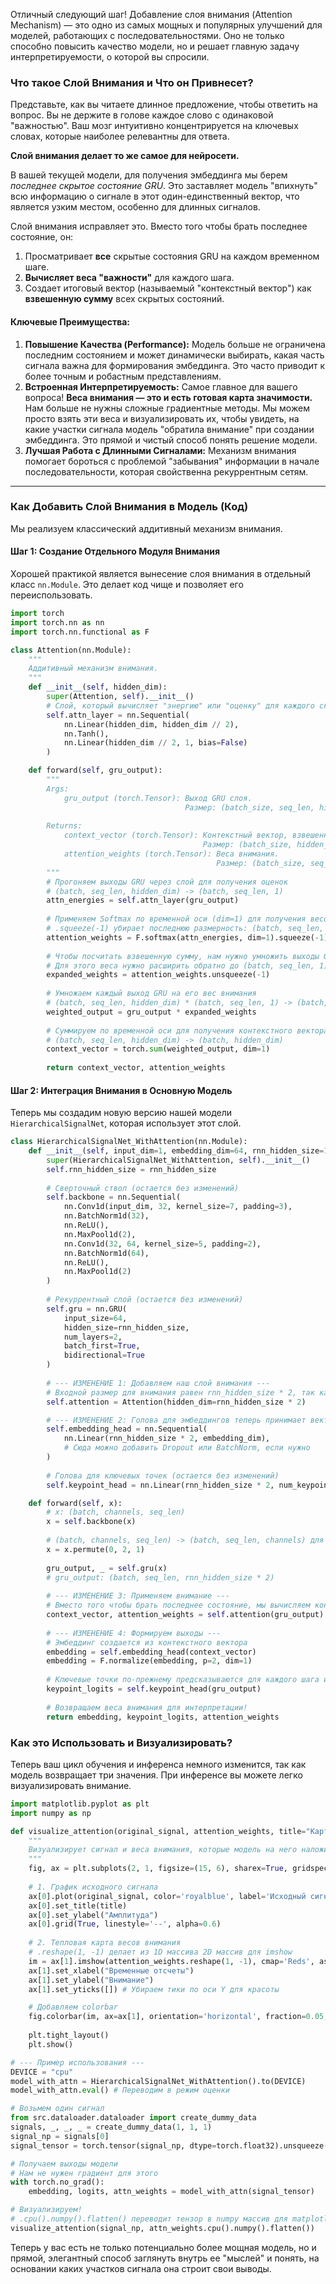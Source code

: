 Отличный следующий шаг! Добавление слоя внимания (Attention Mechanism) — это одно из самых мощных и популярных улучшений для моделей, работающих с последовательностями. Оно не только способно повысить качество модели, но и решает главную задачу интерпретируемости, о которой вы спросили.

### Что такое Слой Внимания и Что он Привнесет?

Представьте, как вы читаете длинное предложение, чтобы ответить на вопрос. Вы не держите в голове каждое слово с одинаковой "важностью". Ваш мозг интуитивно концентрируется на ключевых словах, которые наиболее релевантны для ответа.

**Слой внимания делает то же самое для нейросети.**

В вашей текущей модели, для получения эмбеддинга мы берем *последнее скрытое состояние GRU*. Это заставляет модель "впихнуть" всю информацию о сигнале в этот один-единственный вектор, что является узким местом, особенно для длинных сигналов.

Слой внимания исправляет это. Вместо того чтобы брать последнее состояние, он:
1.  Просматривает **все** скрытые состояния GRU на каждом временном шаге.
2.  **Вычисляет веса "важности"** для каждого шага.
3.  Создает итоговый вектор (называемый "контекстный вектор") как **взвешенную сумму** всех скрытых состояний.

#### Ключевые Преимущества:

1.  **Повышение Качества (Performance):** Модель больше не ограничена последним состоянием и может динамически выбирать, какая часть сигнала важна для формирования эмбеддинга. Это часто приводит к более точным и робастным представлениям.
2.  **Встроенная Интерпретируемость:** Самое главное для вашего вопроса! **Веса внимания — это и есть готовая карта значимости.** Нам больше не нужны сложные градиентные методы. Мы можем просто взять эти веса и визуализировать их, чтобы увидеть, на какие участки сигнала модель "обратила внимание" при создании эмбеддинга. Это прямой и чистый способ понять решение модели.
3.  **Лучшая Работа с Длинными Сигналами:** Механизм внимания помогает бороться с проблемой "забывания" информации в начале последовательности, которая свойственна рекуррентным сетям.

---

### Как Добавить Слой Внимания в Модель (Код)

Мы реализуем классический аддитивный механизм внимания.

#### Шаг 1: Создание Отдельного Модуля Внимания

Хорошей практикой является вынесение слоя внимания в отдельный класс `nn.Module`. Это делает код чище и позволяет его переиспользовать.

```python
import torch
import torch.nn as nn
import torch.nn.functional as F

class Attention(nn.Module):
    """
    Аддитивный механизм внимания.
    """
    def __init__(self, hidden_dim):
        super(Attention, self).__init__()
        # Слой, который вычисляет "энергию" или "оценку" для каждого скрытого состояния
        self.attn_layer = nn.Sequential(
            nn.Linear(hidden_dim, hidden_dim // 2),
            nn.Tanh(),
            nn.Linear(hidden_dim // 2, 1, bias=False)
        )

    def forward(self, gru_output):
        """
        Args:
            gru_output (torch.Tensor): Выход GRU слоя. 
                                       Размер: (batch_size, seq_len, hidden_dim)
        
        Returns:
            context_vector (torch.Tensor): Контекстный вектор, взвешенная сумма выходов GRU.
                                           Размер: (batch_size, hidden_dim)
            attention_weights (torch.Tensor): Веса внимания.
                                              Размер: (batch_size, seq_len)
        """
        # Прогоняем выходы GRU через слой для получения оценок
        # (batch, seq_len, hidden_dim) -> (batch, seq_len, 1)
        attn_energies = self.attn_layer(gru_output)
        
        # Применяем Softmax по временной оси (dim=1) для получения весов
        # .squeeze(-1) убирает последнюю размерность: (batch, seq_len, 1) -> (batch, seq_len)
        attention_weights = F.softmax(attn_energies, dim=1).squeeze(-1)
        
        # Чтобы посчитать взвешенную сумму, нам нужно умножить выходы GRU на веса.
        # Для этого веса нужно расширить обратно до (batch, seq_len, 1)
        expanded_weights = attention_weights.unsqueeze(-1)
        
        # Умножаем каждый выход GRU на его вес внимания
        # (batch, seq_len, hidden_dim) * (batch, seq_len, 1) -> (batch, seq_len, hidden_dim)
        weighted_output = gru_output * expanded_weights
        
        # Суммируем по временной оси для получения контекстного вектора
        # (batch, seq_len, hidden_dim) -> (batch, hidden_dim)
        context_vector = torch.sum(weighted_output, dim=1)
        
        return context_vector, attention_weights
```

#### Шаг 2: Интеграция Внимания в Основную Модель

Теперь мы создадим новую версию нашей модели `HierarchicalSignalNet`, которая использует этот слой.

```python
class HierarchicalSignalNet_WithAttention(nn.Module):
    def __init__(self, input_dim=1, embedding_dim=64, rnn_hidden_size=128, num_keypoints=5):
        super(HierarchicalSignalNet_WithAttention, self).__init__()
        self.rnn_hidden_size = rnn_hidden_size
        
        # Сверточный ствол (остается без изменений)
        self.backbone = nn.Sequential(
            nn.Conv1d(input_dim, 32, kernel_size=7, padding=3),
            nn.BatchNorm1d(32),
            nn.ReLU(),
            nn.MaxPool1d(2),
            nn.Conv1d(32, 64, kernel_size=5, padding=2),
            nn.BatchNorm1d(64),
            nn.ReLU(),
            nn.MaxPool1d(2)
        )
        
        # Рекуррентный слой (остается без изменений)
        self.gru = nn.GRU(
            input_size=64, 
            hidden_size=rnn_hidden_size, 
            num_layers=2, 
            batch_first=True, 
            bidirectional=True
        )
        
        # --- ИЗМЕНЕНИЕ 1: Добавляем наш слой внимания ---
        # Входной размер для внимания равен rnn_hidden_size * 2, так как GRU двунаправленный
        self.attention = Attention(hidden_dim=rnn_hidden_size * 2)

        # --- ИЗМЕНЕНИЕ 2: Голова для эмбеддингов теперь принимает вектор той же размерности ---
        self.embedding_head = nn.Sequential(
            nn.Linear(rnn_hidden_size * 2, embedding_dim),
            # Сюда можно добавить Dropout или BatchNorm, если нужно
        )
        
        # Голова для ключевых точек (остается без изменений)
        self.keypoint_head = nn.Linear(rnn_hidden_size * 2, num_keypoints)

    def forward(self, x):
        # x: (batch, channels, seq_len)
        x = self.backbone(x)
        
        # (batch, channels, seq_len) -> (batch, seq_len, channels) для GRU
        x = x.permute(0, 2, 1)
        
        gru_output, _ = self.gru(x)
        # gru_output: (batch, seq_len, rnn_hidden_size * 2)
        
        # --- ИЗМЕНЕНИЕ 3: Применяем внимание ---
        # Вместо того чтобы брать последнее состояние, мы вычисляем контекстный вектор
        context_vector, attention_weights = self.attention(gru_output)
        
        # --- ИЗМЕНЕНИЕ 4: Формируем выходы ---
        # Эмбеддинг создается из контекстного вектора
        embedding = self.embedding_head(context_vector)
        embedding = F.normalize(embedding, p=2, dim=1)
        
        # Ключевые точки по-прежнему предсказываются для каждого шага из полного выхода GRU
        keypoint_logits = self.keypoint_head(gru_output)
        
        # Возвращаем веса внимания для интерпретации!
        return embedding, keypoint_logits, attention_weights
```

### Как это Использовать и Визуализировать?

Теперь ваш цикл обучения и инференса немного изменится, так как модель возвращает три значения. При инференсе вы можете легко визуализировать внимание.

```python
import matplotlib.pyplot as plt
import numpy as np

def visualize_attention(original_signal, attention_weights, title="Карта внимания (Attention Map)"):
    """
    Визуализирует сигнал и веса внимания, которые модель на него наложила.
    """
    fig, ax = plt.subplots(2, 1, figsize=(15, 6), sharex=True, gridspec_kw={'height_ratios': [3, 1]})
    
    # 1. График исходного сигнала
    ax[0].plot(original_signal, color='royalblue', label='Исходный сигнал')
    ax[0].set_title(title)
    ax[0].set_ylabel("Амплитуда")
    ax[0].grid(True, linestyle='--', alpha=0.6)
    
    # 2. Тепловая карта весов внимания
    # .reshape(1, -1) делает из 1D массива 2D массив для imshow
    im = ax[1].imshow(attention_weights.reshape(1, -1), cmap='Reds', aspect='auto')
    ax[1].set_xlabel("Временные отсчеты")
    ax[1].set_ylabel("Внимание")
    ax[1].set_yticks([]) # Убираем тики по оси Y для красоты

    # Добавляем colorbar
    fig.colorbar(im, ax=ax[1], orientation='horizontal', fraction=0.05, pad=0.2)
    
    plt.tight_layout()
    plt.show()

# --- Пример использования ---
DEVICE = "cpu"
model_with_attn = HierarchicalSignalNet_WithAttention().to(DEVICE)
model_with_attn.eval() # Переводим в режим оценки

# Возьмем один сигнал
from src.dataloader.dataloader import create_dummy_data
signals, _, _, _ = create_dummy_data(1, 1, 1)
signal_np = signals[0]
signal_tensor = torch.tensor(signal_np, dtype=torch.float32).unsqueeze(0).unsqueeze(0).to(DEVICE)

# Получаем выходы модели
# Нам не нужен градиент для этого
with torch.no_grad():
    embedding, logits, attn_weights = model_with_attn(signal_tensor)

# Визуализируем!
# .cpu().numpy().flatten() переводит тензор в numpy массив для matplotlib
visualize_attention(signal_np, attn_weights.cpu().numpy().flatten())
```

Теперь у вас есть не только потенциально более мощная модель, но и прямой, элегантный способ заглянуть внутрь ее "мыслей" и понять, на основании каких участков сигнала она строит свои выводы.